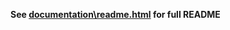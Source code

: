 **See [documentation\readme.html](https://spellholdstudios.github.io/TobEx_AfterLife/TobEx_AfterLife/documentation/readme.html) for full README**
